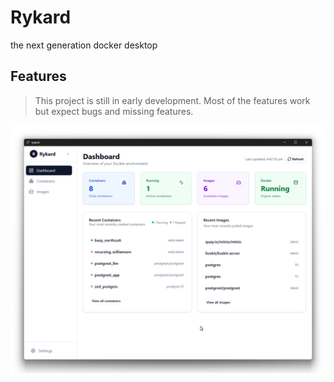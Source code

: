# Rykard

the next generation docker desktop

## Features

> This project is still in early development. Most of the features work but expect bugs and missing features.

![Rykard](./banner.png)

